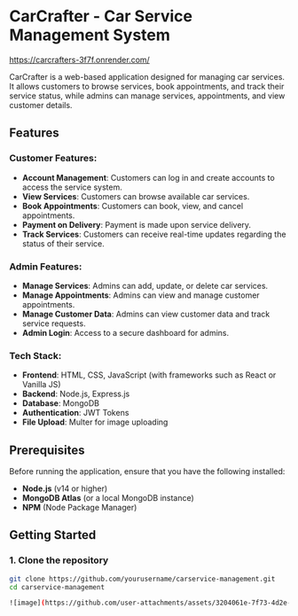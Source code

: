 # CarCrafter - Car Service Management System
https://carcrafters-3f7f.onrender.com/

CarCrafter is a web-based application designed for managing car services. It allows customers to browse services, book appointments, and track their service status, while admins can manage services, appointments, and view customer details.

## Features

### **Customer Features:**
- **Account Management**: Customers can log in and create accounts to access the service system.
- **View Services**: Customers can browse available car services.
- **Book Appointments**: Customers can book, view, and cancel appointments.
- **Payment on Delivery**: Payment is made upon service delivery.
- **Track Services**: Customers can receive real-time updates regarding the status of their service.

### **Admin Features:**
- **Manage Services**: Admins can add, update, or delete car services.
- **Manage Appointments**: Admins can view and manage customer appointments.
- **Manage Customer Data**: Admins can view customer data and track service requests.
- **Admin Login**: Access to a secure dashboard for admins.

### **Tech Stack:**
- **Frontend**: HTML, CSS, JavaScript (with frameworks such as React or Vanilla JS)
- **Backend**: Node.js, Express.js
- **Database**: MongoDB
- **Authentication**: JWT Tokens
- **File Upload**: Multer for image uploading

## Prerequisites

Before running the application, ensure that you have the following installed:

- **Node.js** (v14 or higher)
- **MongoDB Atlas** (or a local MongoDB instance)
- **NPM** (Node Package Manager)

## Getting Started

### 1. Clone the repository

```bash
git clone https://github.com/yourusername/carservice-management.git
cd carservice-management

![image](https://github.com/user-attachments/assets/3204061e-7f73-4d2e-a93b-90cbbde2049e)







